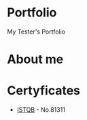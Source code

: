 # Portfolio
My Tester's Portfolio
# About me
# Certyficates
 - [ISTQB](https://www.gasq.org/en/certification/check-a-certificate.html) - No.81311

